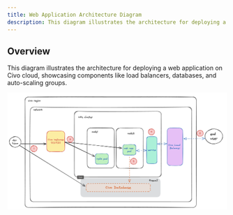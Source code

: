 ```yaml
---
title: Web Application Architecture Diagram
description: This diagram illustrates the architecture for deploying a web application on Civo cloud, showcasing components like load balancers, databases, and auto-scaling groups.
---
```



## Overview

This diagram illustrates the architecture for deploying a web application on Civo cloud, showcasing components like load balancers, databases, and auto-scaling groups.

![High availability web app](./images/web-app-reference-architecture-diagram.png)


